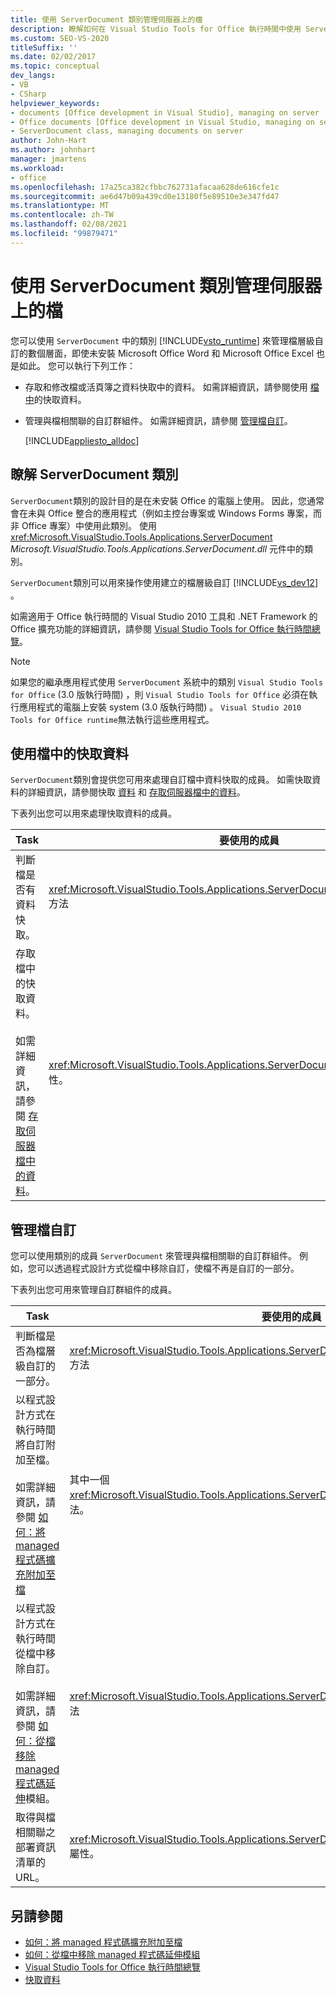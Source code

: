 ```yaml
---
title: 使用 ServerDocument 類別管理伺服器上的檔
description: 瞭解如何在 Visual Studio Tools for Office 執行時間中使用 ServerDocument 類別，以管理檔層級自訂的數個層面。
ms.custom: SEO-VS-2020
titleSuffix: ''
ms.date: 02/02/2017
ms.topic: conceptual
dev_langs:
- VB
- CSharp
helpviewer_keywords:
- documents [Office development in Visual Studio], managing on server
- Office documents [Office development in Visual Studio, managing on server
- ServerDocument class, managing documents on server
author: John-Hart
ms.author: johnhart
manager: jmartens
ms.workload:
- office
ms.openlocfilehash: 17a25ca382cfbbc762731afacaa628de616cfe1c
ms.sourcegitcommit: ae6d47b09a439cd0e13180f5e89510e3e347fd47
ms.translationtype: MT
ms.contentlocale: zh-TW
ms.lasthandoff: 02/08/2021
ms.locfileid: "99879471"
---
```

# <a name="manage-documents-on-a-server-by-using-the-serverdocument-class"></a>使用 ServerDocument 類別管理伺服器上的檔
  您可以使用 `ServerDocument` 中的類別 [!INCLUDE[vsto_runtime](../vsto/includes/vsto-runtime-md.md)] 來管理檔層級自訂的數個層面，即使未安裝 Microsoft Office Word 和 Microsoft Office Excel 也是如此。 您可以執行下列工作：

- 存取和修改檔或活頁簿之資料快取中的資料。 如需詳細資訊，請參閱使用 [檔中](#CachedData)的快取資料。

- 管理與檔相關聯的自訂群組件。 如需詳細資訊，請參閱 [管理檔自訂](#CustomizationInfo)。

  [!INCLUDE[appliesto_alldoc](../vsto/includes/appliesto-alldoc-md.md)]

## <a name="understand-the-serverdocument-class"></a>瞭解 ServerDocument 類別
 `ServerDocument`類別的設計目的是在未安裝 Office 的電腦上使用。 因此，您通常會在未與 Office 整合的應用程式（例如主控台專案或 Windows Forms 專案，而非 Office 專案）中使用此類別。 使用 <xref:Microsoft.VisualStudio.Tools.Applications.ServerDocument> *Microsoft.VisualStudio.Tools.Applications.ServerDocument.dll* 元件中的類別。

 `ServerDocument`類別可以用來操作使用建立的檔層級自訂 [!INCLUDE[vs_dev12](../vsto/includes/vs-dev12-md.md)] 。

 如需適用于 Office 執行時間的 Visual Studio 2010 工具和 .NET Framework 的 Office 擴充功能的詳細資訊，請參閱 [Visual Studio Tools for Office 執行時間總覽](../vsto/visual-studio-tools-for-office-runtime-overview.md)。

> [!NOTE]
> 如果您的繼承應用程式使用 `ServerDocument` 系統中的類別 `Visual Studio Tools for Office` (3.0 版執行時間) ，則 `Visual Studio Tools for Office` 必須在執行應用程式的電腦上安裝 system (3.0 版執行時間) 。 `Visual Studio 2010 Tools for Office runtime`無法執行這些應用程式。

## <a name="work-with-cached-data-in-the-document"></a><a name="CachedData"></a> 使用檔中的快取資料
 `ServerDocument`類別會提供您可用來處理自訂檔中資料快取的成員。 如需快取資料的詳細資訊，請參閱快取 [資料](../vsto/caching-data.md) 和 [存取伺服器檔中的資料](../vsto/accessing-data-in-documents-on-the-server.md)。

 下表列出您可以用來處理快取資料的成員。

|Task|要使用的成員|
|----------|-------------------|
|判斷檔是否有資料快取。|<xref:Microsoft.VisualStudio.Tools.Applications.ServerDocument.IsCacheEnabled%2A> 方法|
|存取檔中的快取資料。<br /><br /> 如需詳細資訊，請參閱 [存取伺服器檔中的資料](../vsto/accessing-data-in-documents-on-the-server.md)。|<xref:Microsoft.VisualStudio.Tools.Applications.ServerDocument.CachedData%2A> 屬性。|

## <a name="manage-the-document-customization"></a><a name="CustomizationInfo"></a> 管理檔自訂
 您可以使用類別的成員 `ServerDocument` 來管理與檔相關聯的自訂群組件。 例如，您可以透過程式設計方式從檔中移除自訂，使檔不再是自訂的一部分。

 下表列出您可用來管理自訂群組件的成員。

|Task|要使用的成員|
|----------|-------------------|
|判斷檔是否為檔層級自訂的一部分。|<xref:Microsoft.VisualStudio.Tools.Applications.ServerDocument.GetCustomizationVersion%2A> 方法|
|以程式設計方式在執行時間將自訂附加至檔。<br /><br /> 如需詳細資訊，請參閱 [如何：將 managed 程式碼擴充附加至檔](../vsto/how-to-attach-managed-code-extensions-to-documents.md)|其中一個 <xref:Microsoft.VisualStudio.Tools.Applications.ServerDocument.AddCustomization%2A> 方法。|
|以程式設計方式在執行時間從檔中移除自訂。<br /><br /> 如需詳細資訊，請參閱 [如何：從檔移除 managed 程式碼延伸](../vsto/how-to-remove-managed-code-extensions-from-documents.md)模組。|<xref:Microsoft.VisualStudio.Tools.Applications.ServerDocument.RemoveCustomization%2A> 方法|
|取得與檔相關聯之部署資訊清單的 URL。|<xref:Microsoft.VisualStudio.Tools.Applications.ServerDocument.DeploymentManifestUrl%2A> 屬性。|

## <a name="see-also"></a>另請參閱
- [如何：將 managed 程式碼擴充附加至檔](../vsto/how-to-attach-managed-code-extensions-to-documents.md)
- [如何：從檔中移除 managed 程式碼延伸模組](../vsto/how-to-remove-managed-code-extensions-from-documents.md)
- [Visual Studio Tools for Office 執行時間總覽](../vsto/visual-studio-tools-for-office-runtime-overview.md)
- [快取資料](../vsto/caching-data.md)
